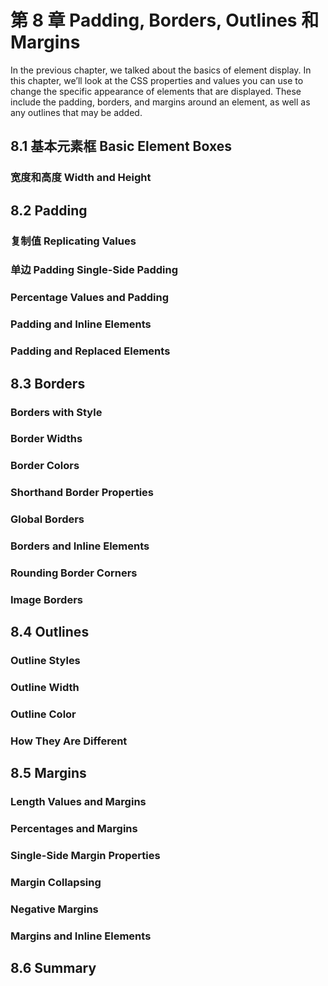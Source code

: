 # 第 8 章 Padding, Borders, Outlines 和 Margins

In the previous chapter, we talked about the basics of element display. In this chapter, we’ll look at the CSS properties and values you can use to change the specific appearance of elements that are displayed. These include the padding, borders, and margins around an element, as well as any outlines that may be added.

## 8.1 基本元素框 Basic Element Boxes

### 宽度和高度 Width and Height

## 8.2 Padding

### 复制值 Replicating Values

### 单边 Padding Single-Side Padding

### Percentage Values and Padding

### Padding and Inline Elements

### Padding and Replaced Elements

## 8.3 Borders

### Borders with Style

### Border Widths

### Border Colors

### Shorthand Border Properties

### Global Borders

### Borders and Inline Elements

### Rounding Border Corners

### Image Borders

## 8.4 Outlines

### Outline Styles

### Outline Width

### Outline Color

### How They Are Different

## 8.5 Margins

### Length Values and Margins

### Percentages and Margins

### Single-Side Margin Properties

### Margin Collapsing

### Negative Margins

### Margins and Inline Elements

## 8.6 Summary
